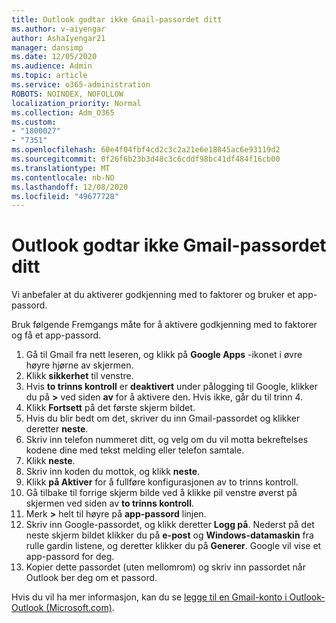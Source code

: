 ```yaml
---
title: Outlook godtar ikke Gmail-passordet ditt
ms.author: v-aiyengar
author: AshaIyengar21
manager: dansimp
ms.date: 12/05/2020
ms.audience: Admin
ms.topic: article
ms.service: o365-administration
ROBOTS: NOINDEX, NOFOLLOW
localization_priority: Normal
ms.collection: Adm_O365
ms.custom:
- "1800027"
- "7351"
ms.openlocfilehash: 60e4f04fbf4cd2c3c2a21e6e18845ac6e93119d2
ms.sourcegitcommit: 0f26f6b23b3d48c3c6cddf98bc41df484f16cb00
ms.translationtype: MT
ms.contentlocale: nb-NO
ms.lasthandoff: 12/08/2020
ms.locfileid: "49677728"
---
```

# <a name="outlook-wont-accept-your-gmail-password"></a>Outlook godtar ikke Gmail-passordet ditt

Vi anbefaler at du aktiverer godkjenning med to faktorer og bruker et app-passord.

Bruk følgende Fremgangs måte for å aktivere godkjenning med to faktorer og få et app-passord.

1. Gå til Gmail fra nett leseren, og klikk på **Google Apps** -ikonet i øvre høyre hjørne av skjermen.
1. Klikk **sikkerhet** til venstre.
1. Hvis **to trinns kontroll** er **deaktivert** under pålogging til Google, klikker du på **>** ved siden **av** for å aktivere den. Hvis ikke, går du til trinn 4.
1. Klikk **Fortsett** på det første skjerm bildet.
1. Hvis du blir bedt om det, skriver du inn Gmail-passordet og klikker deretter **neste**.
1. Skriv inn telefon nummeret ditt, og velg om du vil motta bekreftelses kodene dine med tekst melding eller telefon samtale.
1. Klikk **neste**.
1. Skriv inn koden du mottok, og klikk **neste**.
1. Klikk **på Aktiver** for å fullføre konfigurasjonen av to trinns kontroll.
1. Gå tilbake til forrige skjerm bilde ved å klikke pil venstre øverst på skjermen ved siden av **to trinns kontroll**.
1. Merk **>** helt til høyre på **app-passord** linjen.
1. Skriv inn Google-passordet, og klikk deretter **Logg på**. Nederst på det neste skjerm bildet klikker du på **e-post** og **Windows-datamaskin** fra rulle gardin listene, og deretter klikker du på **Generer**.
Google vil vise et app-passord for deg. 
13. Kopier dette passordet (uten mellomrom) og skriv inn passordet når Outlook ber deg om et passord.

Hvis du vil ha mer informasjon, kan du se [legge til en Gmail-konto i Outlook-Outlook (Microsoft.com)](https://support.microsoft.com/office/add-a-gmail-account-to-outlook-70191667-9c52-4581-990e-e30318c2c081).
